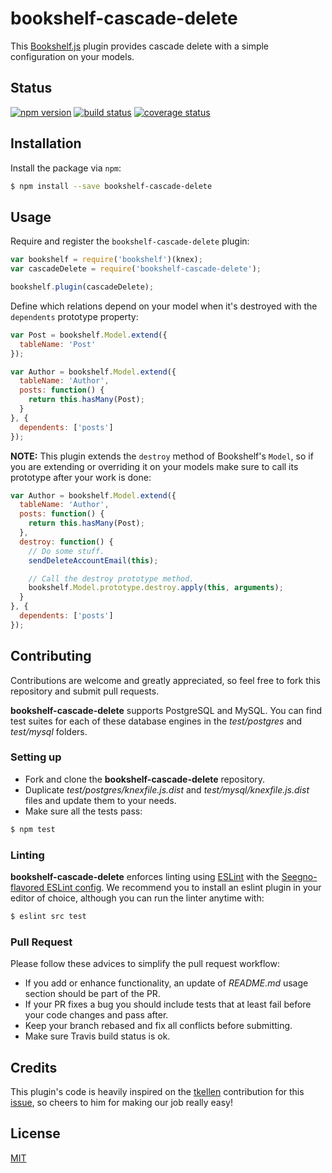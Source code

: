 # bookshelf-cascade-delete

This [Bookshelf.js](https://github.com/tgriesser/bookshelf) plugin provides cascade delete with a simple configuration on your models.

## Status

[![npm version][npm-image]][npm-url] [![build status][travis-image]][travis-url] [![coverage status][coveralls-image]][coveralls-url]

## Installation

Install the package via `npm`:

```sh
$ npm install --save bookshelf-cascade-delete
```

## Usage

Require and register the `bookshelf-cascade-delete` plugin:

```js
var bookshelf = require('bookshelf')(knex);
var cascadeDelete = require('bookshelf-cascade-delete');

bookshelf.plugin(cascadeDelete);
```

Define which relations depend on your model when it's destroyed with the `dependents` prototype property:

```js
var Post = bookshelf.Model.extend({
  tableName: 'Post'
});

var Author = bookshelf.Model.extend({
  tableName: 'Author',
  posts: function() {
    return this.hasMany(Post);
  }
}, {
  dependents: ['posts']
});
```

**NOTE:** This plugin extends the `destroy` method of Bookshelf's `Model`, so if you are extending or overriding it on your models make sure to call its prototype after your work is done:

```js
var Author = bookshelf.Model.extend({
  tableName: 'Author',
  posts: function() {
    return this.hasMany(Post);
  },
  destroy: function() {
    // Do some stuff.
    sendDeleteAccountEmail(this);

    // Call the destroy prototype method.
    bookshelf.Model.prototype.destroy.apply(this, arguments);
  }
}, {
  dependents: ['posts']
});
```

## Contributing

Contributions are welcome and greatly appreciated, so feel free to fork this repository and submit pull requests.  

**bookshelf-cascade-delete** supports PostgreSQL and MySQL. You can find test suites for each of these database engines in the *test/postgres* and *test/mysql* folders.

### Setting up

- Fork and clone the **bookshelf-cascade-delete** repository.
- Duplicate *test/postgres/knexfile.js.dist* and *test/mysql/knexfile.js.dist* files and update them to your needs.
- Make sure all the tests pass:

```sh
$ npm test
```

### Linting

**bookshelf-cascade-delete** enforces linting using [ESLint](http://eslint.org/) with the [Seegno-flavored ESLint config](https://github.com/seegno/eslint-config-seegno). We recommend you to install an eslint plugin in your editor of choice, although you can run the linter anytime with:

```sh
$ eslint src test
```

### Pull Request

Please follow these advices to simplify the pull request workflow:

- If you add or enhance functionality, an update of *README.md* usage section should be part of the PR.  
- If your PR fixes a bug you should include tests that at least fail before your code changes and pass after.  
- Keep your branch rebased and fix all conflicts before submitting.  
- Make sure Travis build status is ok.

## Credits

This plugin's code is heavily inspired on the [tkellen](https://github.com/tkellen) contribution for this [issue](https://github.com/tgriesser/bookshelf/issues/135), so cheers to him for making our job really easy!

## License

[MIT](https://opensource.org/licenses/MIT)

[coveralls-image]: https://img.shields.io/coveralls/seegno/bookshelf-cascade-delete/master.svg?style=flat-square
[coveralls-url]: https://coveralls.io/github/seegno/bookshelf-cascade-delete?branch=master
[npm-image]: https://img.shields.io/npm/v/bookshelf-cascade-delete.svg?style=flat-square
[npm-url]: https://npmjs.org/package/bookshelf-cascade-delete
[travis-image]: https://img.shields.io/travis/seegno/bookshelf-cascade-delete/master.svg?style=flat-square
[travis-url]: https://travis-ci.org/seegno/bookshelf-cascade-delete
